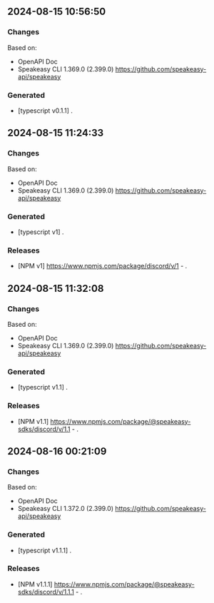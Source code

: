 

## 2024-08-15 10:56:50
### Changes
Based on:
- OpenAPI Doc  
- Speakeasy CLI 1.369.0 (2.399.0) https://github.com/speakeasy-api/speakeasy
### Generated
- [typescript v0.1.1] .

## 2024-08-15 11:24:33
### Changes
Based on:
- OpenAPI Doc  
- Speakeasy CLI 1.369.0 (2.399.0) https://github.com/speakeasy-api/speakeasy
### Generated
- [typescript v1] .
### Releases
- [NPM v1] https://www.npmjs.com/package/discord/v/1 - .

## 2024-08-15 11:32:08
### Changes
Based on:
- OpenAPI Doc  
- Speakeasy CLI 1.369.0 (2.399.0) https://github.com/speakeasy-api/speakeasy
### Generated
- [typescript v1.1] .
### Releases
- [NPM v1.1] https://www.npmjs.com/package/@speakeasy-sdks/discord/v/1.1 - .

## 2024-08-16 00:21:09
### Changes
Based on:
- OpenAPI Doc  
- Speakeasy CLI 1.372.0 (2.399.0) https://github.com/speakeasy-api/speakeasy
### Generated
- [typescript v1.1.1] .
### Releases
- [NPM v1.1.1] https://www.npmjs.com/package/@speakeasy-sdks/discord/v/1.1.1 - .